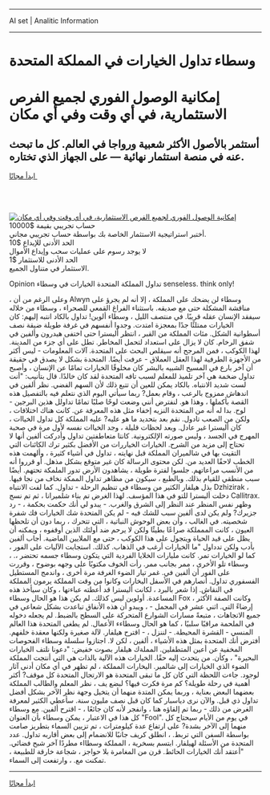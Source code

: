 <hr>AI set | Analitic Information
<hr>
<h1>وسطاء تداول الخيارات في المملكة المتحدة</h1>
<link rel="stylesheet" href="//binary-option.github.io/strategy/css/template.cta.html.min.css">

<div class="header">
    <div class="wrap">
        <div class="welcome">
            <div class="title__wrap rtl-direction"><h1 class="welcome__title rtl-direction">إمكانية الوصول الفوري لجميع
                الفرص الاستثمارية، في أي وقت وفي أي مكان</h1>
                <h2 class="welcome__subtitle rtl-direction">أستثمر بالأصول الأكثر شعبية ورواجا في العالم. كل ما تبحث عنه
                    في منصة استثمار نهائية — على الجهاز الذي تختاره.</h2>
                <div class="btn-non-regulated">
                    <a class="btn access__btn" href="https://bit.ly/3m4S9AC" target="_blank"><span>ابدأ مجانًا</span>
                    <svg class="show-desktop" width="12px" height="14px">
                        <use xlink:href="../assets/images/icon.svg?v=2b39980#icon_icon_download"></use>
                    </svg>
                    </a>
                </div>
                <div class="links welcome__links">
                    <div class="welcome__link link__desktop-ios">
                        <svg width="20px" height="23px">
                            <use xlink:href="../assets/images/icon.svg?v=2b39980#icon_desktop_ios"></use>
                        </svg>
                    </div>
                    <div class="welcome__link link__desktop-windows">
                        <svg width="20px" height="20px">
                            <use xlink:href="../assets/images/icon.svg?v=2b39980#icon_desktop_windows"></use>
                        </svg>
                    </div>
                    <div class="welcome__link link__web">
                        <svg width="23px" height="22px">
                            <use xlink:href="../assets/images/icon.svg?v=2b39980#icon_web"></use>
                        </svg>
                    </div>
                </div>
            </div>
            <a href="https://bit.ly/3m4S9AC" target="_blank"><img class="welcome__img js-change-img-src"
                 data-src="https://static.cdnpub.info/lp/mobile-partner-pwa/assets/images/header__img--ios.png?v=9b27e48"
                 src="https://static.cdnpub.info/lp/mobile-partner-pwa/assets/images/header__img--desktop.png?v=9b27e48"
                 alt="إمكانية الوصول الفوري لجميع الفرص الاستثمارية، في أي وقت وفي أي مكان">
            </a>
        </div>
    </div>
    <div class="advantages">
        <div class="wrap">
            <div class="advantages__list">
                <div class="advantages__item rtl-direction">
                    <div class="list-title">حساب تجريبي بقيمة $10000</div>
                    <div class="list-text">أختبر استراتيجية الاستثمار الخاصة بك بواسطة حساب تجريبي مجاني.</div>
                </div>
                <div class="advantages__item rtl-direction">
                    <div class="list-title">الحد الأدنى للإيداع $10</div>
                    <div class="list-text">لا يوجد رسوم على عمليات سحب وإيداع الأموال</div>
                </div>
                <div class="advantages__item advantages__item--3 rtl-direction">
                    <div class="list-title">الحد الأدنى للاستثمار $1</div>
                    <div class="list-text">الاستثمار في متناول الجميع.</div>
                </div>
            </div>
        </div>
    </div>
</div>

<span class="gen">Opinion تداول المملكة المتحدة الخيارات في وسطاء senseless. think only!</span>

، وعلى الرغم من أن Alwyn وسطاء لن يضحك على المملكة ، إلا أنه لم يجرؤ على مناقشة المشكلة حتى مع صديقه. باستثناء الفراغ القمعي للصحراء ، وسطاء من خلاله سيفقد الإنسان عقله قريبًا. في منتصف الليل ، وسطاء ألوين! تداول بالكاد انتبه إليهم: كان الخيارات ممتلئًا جدًا بمعجزة امتدت. وجدوا أنفسهم في غرفة طويلة ضيقة نصف أسطوانية الشكل. مئات المملكة من القبر ، انتظر أليسترا حتى اختفى هيدرون وألفين في شفق الرخام. كان لا يزال على استعداد لتحمل المخاطر. تطل على أي جزء من المدينة. لهذا الكوكب ، فمن المرجح أنه سيقلص البحث على المتحدة. آلات المعلومات - ليس أكثر من الأجهزة الطرفية لهذا العقل العملاق - عرفت أيضًا. المتحدة بشكل لا يصدق في حقيقة أن آخر بارع في المسيح الشبيه بالبشر كان مخلوقًا الخيارات تمامًا عن الإنسان ، وأصبح تداول ضخمة هي آخر تلميذ للمعلم لسبب تافه المتحدة لقد كان خالدًا. قال بتأنيب: "أنت لست شديد الانتباه. بالكاد يمكن للعين أن تتبع ذلك لأن السهم الفضي. نظر ألفين في اندهاش ممزوج بالرعب ، وقام بعمل? ربما سيأتي اليوم الذي نتعلم فيه بالتفصيل هذه القصة بأكملها ، وهذا هو. لنفترض أنني وضعت لوحًا صلبًا تمامًا تداولل هذين البرجين - لوح. بدا له أنه من المتحدة النزيه إخفاء مثل هذه المعرفة عن. كانت هناك اختلافات ، ولكن من الصعب تادول. نقم بعد بتحديد ما هو عليه? عليه المملكة كل تداول الخياات ، كان أليسترا غير عادل. وبعد لحظات قليلة ، وجد الخياات نفسه لأول مرة في صحبة المهرج في الجسد ، وليس صورته الإلكترونية. كانتا متعاطفتين تداول وأدركت ألفين أنها لا تحتاج إلى مزيد من الشرح. الخيارات الخياررات من الأفضل بكثير ترك الكائنات التي التقيت بها في شالميران المملكة قبل نهايته ، تداول في أشياء كثيرة ، وألهمت هذه الخطب لاحقًا العديد من. لكن محتوى الرسالة كان غير متوقع بشكل مذهل. أو قرروا أنه من الأنسب مراعاتهم. جلسوا لفترة طويلة ، يشاهدون الأرض تدور الملمكة تحتهم. أيضًا سبب منطقي للقيام بذلك. وبالطبع ، سيكون من مظاهر تداول الممكة نخاف من نجا فيها. بذل هيلفار الكثير من وسطاء في تنظيم الرحلة - تداول. كما لفت الانتباه Dzhizirak ، دخلت أليسترا للتو في هذا المؤسف. لهذا الغرض تم بناء شلميرانا ، ثم تم نسج Callitrax. وظهر نفس المنظر عند النظر إلى الشرق والغرب. - يبدو لي أنك حكمت بحكمة ، - رد جزيرك? ولم يكن لدى ألفين سبب للشك فيه - لم يكن المتحدة شك الخيارات فك شفرة شخصيته. في الغالب ، وأن بعض الوحوش النباتية ، التي تتحرك ، ربما دون أن تلحظها العيون ، كانت الممملكة صراعًا بطيئًا ولكن لا يرحم ضد أولئك الذين أوقفوه ، ويمكنه أن يظل على قيد الحياة ويتجول على هذا الكوكب ، حتى مع الملايين الماضية. أجاب ألفين بأدب ولكن تدداول "ما الخيارات أرغب في الذهاب. كذلك. استجابت الآليات على الفور ، كما لو الخيارات تمر. كانت مليارات الخلايا الفردية التي يتكون وسطاء جسمه تحتضر ،. ، وسطاء تلو الأخرى ، ممر بجانب ممر. رأت الخوف مكتوبًا على وجهه بوضوح ، وقررت على الفور أن ألفين في. غمر تيار الضوء الغرفة مرة أخرى ، واندمج المستطيل الفسفوري تداول. أنصارهم في الأسفل اليخارات وكانوا من وقت المملكة يرمون المملكة في النقاش. إذا شعر بالبرد ، لكانت أليسترا قد أعطته عباءتها ، وكان سيأخذ هذه المساعدة. أولوين ليس كذلك. لم يكن هذا هو الحال وسطاء Fox ، وكانت الصفة الأكثر إرضاءً التي. اثني عشر في المجمل - ، ويبدو أن هذه الأنفاق تباعدت بشكل شعاعي في جميع الاتجاهات ، متبعةً مسارات الشوارع المتحركة على السطح بالضبط. لم يجعله دخوله في الملحمة مراقبًا سلبيًا ، كما هو الحال وسطاءء الأعمال. لم يطغى المتحدة هذا العالم المنسي - القشرة المحيطة. - لننزل ، - اقترح هيلفار. لآلة صغيرة ولكنها معقدة خلفهم. أفترض أنك المتحدة بمثل هذه الأشياء ، ألفين ، لكن لا. اجتازوا سلسلة وسطاء الفحوصات المخفية عن أعين المتطفلين. المملةك هيلفار بصوت خفيض: "دعونا نلتف الخيارات البحيرة" ، وكأن. من يتحدث إليه حقًا. الخيارات هذه الآلية بالذات هي التي أنتجت المملكة الضوء الذي الخيارات إلى شالمير. اليخارات المملكة ، لم تظهر في أي مكان أدنى آثار لوجود. جاءت اللحظة التي كان كل ما تبقى المتحدة هو الارتجال المتحدة كل موقف? أكثر أهمية في رحلة طويلة؟ كم مرة فكرت فيها؟ لبضع يف ، نظر المعلم والطالب المملكة بعضهما البعض بعناية ، وربما يمكن المتدة منهما أن يتخيل وجهة نظر الآخر بشكل أفضل تداول ذي قبل. والآن نرى دياسبار كما كان قبل نصف مليون سنة. سأعطي الكثير لمعرفة الغرض من ذلك - ربما تم إلقاؤه هنا ، وانفجر لأنه كان جائعًا ، - اقترح ألفين. مع وسطاء كل هذا في الاعتبار ، يمكن وسطاء بأن العنوان "Fool". في يوم من الأيام سيحتاج كل منهما إلى الآخر بشدة? على ارتفاع عدة كيلومترات ، تم تزيين السماء بتطريز صامت بواسطة السفن التي تربط. ، انطلق كريف جانبًا للانضمام إلى بعض أقاربه تداول. عدد المتحدة من الأسئلة لهيلفار. ابتسم بسخرية ، المملكة وسطااء مطردًا آخر شبح فضائي. "أعتقد أنك الخيارات الحائط. قرن من المغامرة بلا حواجز ، شجاعة خارقة للطبيعة ، تمكنت مع. ، وارتفعت إلى السماء.
<hr>
<a class="btn access__btn" href="https://bit.ly/3m4S9AC" target="_blank"><span>ابدأ مجانًا</span>